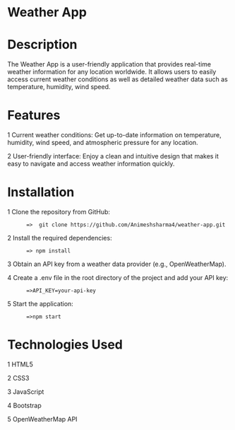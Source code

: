 # Weather App

# Description
The Weather App is a user-friendly application that provides real-time weather information for any location worldwide. It allows users to easily access current weather conditions as well as detailed weather data such as temperature, humidity, wind speed.

# Features
1  Current weather conditions: Get up-to-date information on temperature, humidity, wind speed, and atmospheric pressure for any location.

2   User-friendly interface: Enjoy a clean and intuitive design that makes it easy to navigate and access weather information quickly.

# Installation
1  Clone the repository from GitHub:

          =>  git clone https://github.com/Animeshsharma4/weather-app.git
         
2 Install the required dependencies:

          => npm install

3 Obtain an API key from a weather data provider (e.g., OpenWeatherMap).

4 Create a .env file in the root directory of the project and add your API key:

          =>API_KEY=your-api-key

5 Start the application:

          =>npm start

# Technologies Used
1  HTML5 

2  CSS3

3  JavaScript

4  Bootstrap

5  OpenWeatherMap API

